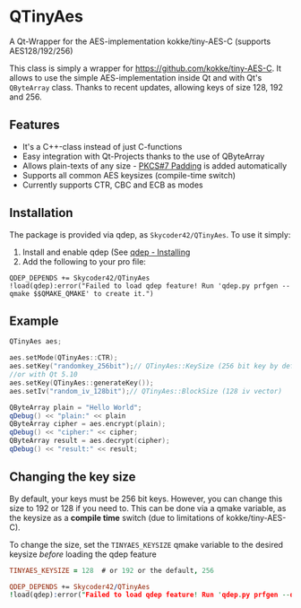 # QTinyAes
A Qt-Wrapper for the AES-implementation kokke/tiny-AES-C (supports AES128/192/256)

This class is simply a wrapper for https://github.com/kokke/tiny-AES-C. It allows to use the simple AES-implementation inside Qt and with Qt's `QByteArray` class. Thanks to recent updates, allowing keys of size 128, 192 and 256.

## Features
 - It's a C++-class instead of just C-functions
 - Easy integration with Qt-Projects thanks to the use of QByteArray
 - Allows plain-texts of any size - [PKCS#7 Padding](https://en.wikipedia.org/wiki/Padding_(cryptography)#PKCS7) is added automatically
 - Supports all common AES keysizes (compile-time switch)
 - Currently supports CTR, CBC and ECB as modes

## Installation
The package is provided via qdep, as `Skycoder42/QTinyAes`. To use it simply:

1. Install and enable qdep (See [qdep - Installing](https://github.com/Skycoder42/qdep#installation)
2. Add the following to your pro file:
```qmake
QDEP_DEPENDS += Skycoder42/QTinyAes
!load(qdep):error("Failed to load qdep feature! Run 'qdep.py prfgen --qmake $$QMAKE_QMAKE' to create it.")
```

## Example
```cpp
QTinyAes aes;

aes.setMode(QTinyAes::CTR);
aes.setKey("randomkey_256bit");// QTinyAes::KeySize (256 bit key by default)
//or with Qt 5.10
aes.setKey(QTinyAes::generateKey());
aes.setIv("random_iv_128bit");// QTinyAes::BlockSize (128 iv vector)

QByteArray plain = "Hello World";
qDebug() << "plain:" << plain
QByteArray cipher = aes.encrypt(plain);
qDebug() << "cipher:" << cipher;
QByteArray result = aes.decrypt(cipher);
qDebug() << "result:" << result;
```

## Changing the key size
By default, your keys must be 256 bit keys. However, you can change this size to 192 or 128 if you need to. This can be done via a qmake variable, as the keysize as a **compile time** switch (due to limitations of kokke/tiny-AES-C).

To change the size, set the `TINYAES_KEYSIZE` qmake variable to the desired keysize *before* loading the qdep feature

```pro
TINYAES_KEYSIZE = 128  # or 192 or the default, 256

QDEP_DEPENDS += Skycoder42/QTinyAes
!load(qdep):error("Failed to load qdep feature! Run 'qdep.py prfgen --qmake $$QMAKE_QMAKE' to create it.")
```
